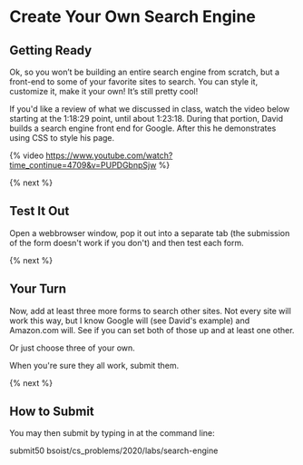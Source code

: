 # Create Your Own Search Engine

## Getting Ready

Ok, so you won’t be building an entire search engine from scratch, but a front-end to some of your favorite sites to search. You can style it, customize it, make it your own! It’s still pretty cool!

If you'd like a review of what we discussed in class, watch the video below starting at the 1:18:29 point, until about 1:23:18. During that portion, David builds a search engine front end for Google. After this he demonstrates using CSS to style his page.

{% video https://www.youtube.com/watch?time_continue=4709&v=PUPDGbnpSjw %}

{% next %}
## Test It Out

Open a webbrowser window, pop it out into a separate tab (the submission of the form doesn't work if you don't) and then test each form.

{% next %}

## Your Turn

Now, add at least three more forms to search other sites. Not every site will work this way, but I know Google will (see David's example) and Amazon.com will. See if you can set both of those up and at least one other.

Or just choose three of your own.

When you're sure they all work, submit them.

{% next %}

## How to Submit

You may then submit by typing in at the command line:

submit50 bsoist/cs_problems/2020/labs/search-engine

